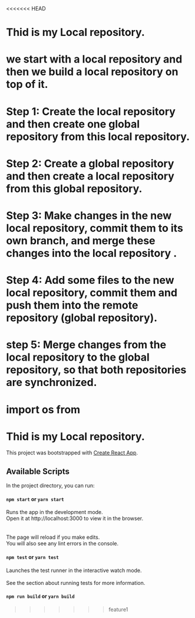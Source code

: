 <<<<<<< HEAD
# Thid is my Local repository.

# we start with a local repository and  then we build a local repository on top of it.
# Step 1: Create the local repository   and then create one global repository from this local repository.
# Step  2: Create a global repository   and then    create a local repository from this global repository.
# Step 3: Make changes in the new local repository, commit them to its own branch, and merge these changes into the local repository .
# Step 4: Add some files to the new local repository, commit them and push them into the remote repository (global repository).
# step 5: Merge changes from the local repository to the global repository, so that both repositories are synchronized.

import os   from    
=======
# Thid is my Local repository.  
This project was bootstrapped with [Create React App](https://github.com/facebookincubator/create-react-app).

## Available Scripts    

In the project directory, you can run: 
#### `npm start` or `yarn start`   
Runs the app in the development mode.<br>
Open it at http://localhost:3000 to view it in the browser. <br><br>    
The page will reload if you make edits.<br>
You will also see any lint errors in the console.          

#### `npm test` or `yarn test`<br>  
Launches the test runner in the interactive watch mode.<br>         
See the section about running tests for more information.              

#### `npm run build` or `yarn build`        
>>>>>>> feature1
